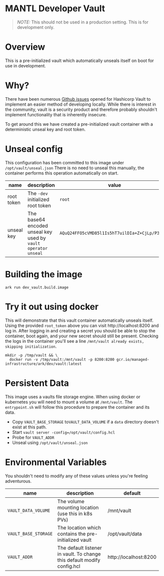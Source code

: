 MANTL Developer Vault
===

> *NOTE:* This should not be used in a production setting. This is for development only.

# Overview
This is a pre-initialized vault which automatically unseals itself on boot for use in development. 

# Why?
There have been numerous [Github issues][1] opened for Hashicorp Vault to implement an easier method of developing locally.
While there is interest in the community, vault is a security product and therefore probably shouldn't implement functionality that is inherently insecure.

To get around this we have created a pre-initialized vault container with a deterministic unseal key and root token.

# Unseal config 
This configuration has been committed to this image under `/opt/vault/unseal.json`
There is no need to unseal this manually, the container performs this operation automatically on start.

| name | description | value |
| ---- | ----------- | ----- |
| root token | The `-dev` initialized root token | `root`
| unseal key | The base64 encoded unseal key used by `vault operator unseal` | `AQuQ24FFO5cVMD85l1Is5hT7uilDIa+Z+CjLp/P3Qno=` |

# Building the image
```shell
ark run dev_vault.build.image
```

# Try it out using docker
This will demonstrate that this vault container automatically unseals itself.
Using the provided `root_token` above you can visit http://localhost:8200 and log in.
After logging in and creating a secret you should be able to stop the container, boot again, and your new secret should still be present. Checking the logs in the container you'll see a line `/mnt/vault already exists, skipping initialization`.
```shell
mkdir -p /tmp/vault && \
  docker run -v /tmp/vault:/mnt/vault -p 8200:8200 gcr.io/managed-infrastructure/ark/dev/vault:latest
```

# Persistent Data
This image uses a vaults file storage engine.
When using docker or kubernetes you will need to mount a volume at `/mnt/vault`.
The `entrypoint.sh` will follow this procedure to prepare the container and its data.
- Copy `VAULT_BASE_STORAGE` to`VAULT_DATA_VOLUME` if a `data` directory doesn't exist at this path.
- Start `vault server -config=/opt/vault/config.hcl`
- Probe for `VAULT_ADDR`
- Unseal using `/opt/vault/unseal.json`

# Environmental Variables
You shouldn't need to modify any of these values unless you're feeling adventurous.

| name | description | default |
| ---- | ----------- | ------- |
| `VAULT_DATA_VOLUME` | The volume mounting location (use this in k8s PVs) | /mnt/vault |
| `VAULT_BASE_STORAGE` | The location which contains the pre-initialized vault | /opt/vault/data |
| `VAULT_ADDR` | The default listener in vault. To change this default modify config.hcl | http://localhost:8200 |


[1]: https://github.com/hashicorp/vault/issues/1160